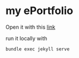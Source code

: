 # my ePortfolio

Open it with this [link](https://ros101.github.io)

run it locally with
```
bundle exec jekyll serve
```

